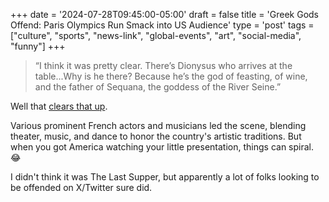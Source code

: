 +++
date = '2024-07-28T09:45:00-05:00'
draft = false
title = 'Greek Gods Offend: Paris Olympics Run Smack into US Audience'
type = 'post'
tags = ["culture", "sports", "news-link", "global-events", "art", "social-media", "funny"]
+++

> “I think it was pretty clear. There’s Dionysus who arrives at the table...Why is he there? Because he’s the god of feasting, of wine, and the father of Sequana, the goddess of the River Seine.”

Well that [clears that up](https://www.theguardian.com/sport/article/2024/jul/29/olympic-last-supper-scene-based-painting-greek-gods-art-experts). <br />

Various prominent French actors and musicians led the scene, blending theater, music, and dance to honor the country's artistic traditions. But when you got America watching your little presentation, things can spiral. 😂 <br />

I didn't think it was The Last Supper, but apparently a lot of folks looking to be offended on X/Twitter sure did.